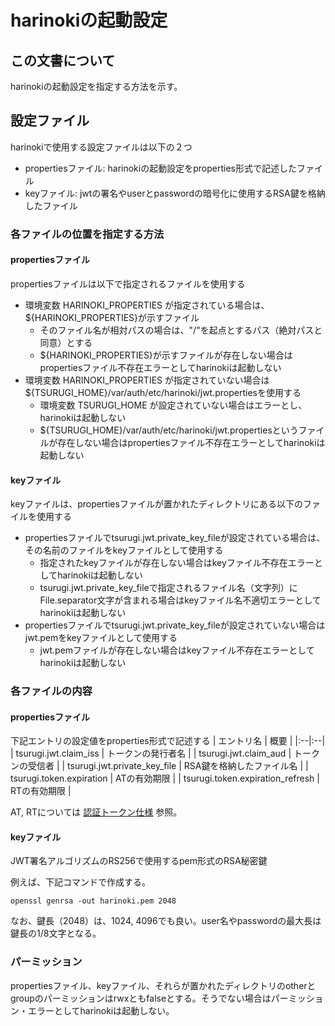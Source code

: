# harinokiの起動設定

## この文書について
harinokiの起動設定を指定する方法を示す。

## 設定ファイル
harinokiで使用する設定ファイルは以下の２つ
* propertiesファイル: harinokiの起動設定をproperties形式で記述したファイル
* keyファイル: jwtの署名やuserとpasswordの暗号化に使用するRSA鍵を格納したファイル

### 各ファイルの位置を指定する方法
#### propertiesファイル
propertiesファイルは以下で指定されるファイルを使用する
* 環境変数 HARINOKI_PROPERTIES が指定されている場合は、${HARINOKI_PROPERTIES}が示すファイル
  * そのファイル名が相対パスの場合は、"/"を起点とするパス（絶対パスと同意）とする
  * ${HARINOKI_PROPERTIES}が示すファイルが存在しない場合はpropertiesファイル不存在エラーとしてharinokiは起動しない
* 環境変数 HARINOKI_PROPERTIES が指定されていない場合は${TSURUGI_HOME}/var/auth/etc/harinoki/jwt.propertiesを使用する
  * 環境変数 TSURUGI_HOME が設定されていない場合はエラーとし、harinokiは起動しない
  * ${TSURUGI_HOME}/var/auth/etc/harinoki/jwt.propertiesというファイルが存在しない場合はpropertiesファイル不存在エラーとしてharinokiは起動しない

#### keyファイル
keyファイルは、propertiesファイルが置かれたディレクトリにある以下のファイルを使用する
* propertiesファイルでtsurugi.jwt.private_key_fileが設定されている場合は、その名前のファイルをkeyファイルとして使用する
  * 指定されたkeyファイルが存在しない場合はkeyファイル不存在エラーとしてharinokiは起動しない
  * tsurugi.jwt.private_key_fileで指定されるファイル名（文字列）にFile.separator文字が含まれる場合はkeyファイル名不適切エラーとしてharinokiは起動しない
* propertiesファイルでtsurugi.jwt.private_key_fileが設定されていない場合はjwt.pemをkeyファイルとして使用する 
  * jwt.pemファイルが存在しない場合はkeyファイル不存在エラーとしてharinokiは起動しない

### 各ファイルの内容
#### propertiesファイル
下記エントリの設定値をproperties形式で記述する
| エントリ名 | 概要 |
|:--|:--|
| tsurugi.jwt.claim_iss | トークンの発行者名 |
| tsurugi.jwt.claim_aud | トークンの受信者 |
| tsurugi.jwt.private_key_file | RSA鍵を格納したファイル名 |
| tsurugi.token.expiration | ATの有効期限 |
| tsurugi.token.expiration_refresh | RTの有効期限 |

AT, RTについては [認証トークン仕様](token-ja.md) 参照。

#### keyファイル
JWT署名アルゴリズムのRS256で使用するpem形式のRSA秘密鍵

例えば、下記コマンドで作成する。
```
openssl genrsa -out harinoki.pem 2048
```
なお、鍵長（2048）は、1024, 4096でも良い。user名やpasswordの最大長は鍵長の1/8文字となる。

### パーミッション
propertiesファイル、keyファイル、それらが置かれたディレクトリのotherとgroupのパーミッションはrwxともfalseとする。そうでない場合はパーミッション・エラーとしてharinokiは起動しない。